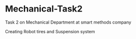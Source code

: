 # Mechanical-Task2
Task 2 on Mechanical Department at smart methods company

Creating Robot tires and Suspension system 
